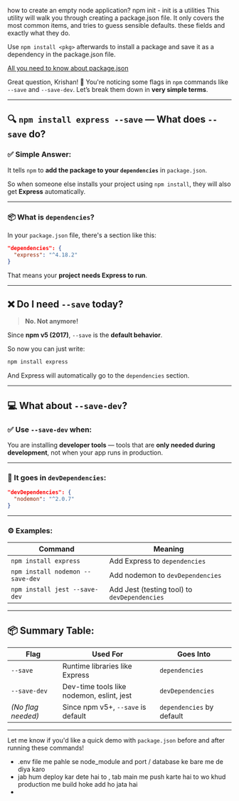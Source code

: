 how to create an empty node application?
npm init -  init is a utilities
This utility will walk you through creating a package.json file.
It only covers the most common items, and tries to guess sensible defaults.
these fields
and exactly what they do.

Use `npm install <pkg>` afterwards to install a package and
save it as a dependency in the package.json file.


[All you need to know about package.json](https://docs.npmjs.com/cli/v11/configuring-npm/package-json)


Great question, Krishan! 🌟 You're noticing some flags in `npm` commands like `--save` and `--save-dev`. Let’s break them down in **very simple terms**.

---

## 🔍 `npm install express --save` — What does `--save` do?

### ✅ Simple Answer:

It tells `npm` to **add the package to your `dependencies`** in `package.json`.

So when someone else installs your project using `npm install`, they will also get **Express** automatically.

---

### 📦 What is `dependencies`?

In your `package.json` file, there's a section like this:

```json
"dependencies": {
  "express": "^4.18.2"
}
```

That means your **project needs Express to run**.

---

## ❌ Do I need `--save` today?

> **No. Not anymore!**

Since **npm v5 (2017)**, `--save` is the **default behavior**.

So now you can just write:

```bash
npm install express
```

And Express will automatically go to the `dependencies` section.

---

## 💻 What about `--save-dev`?

### ✅ Use `--save-dev` when:

You are installing **developer tools** — tools that are **only needed during development**, not when your app runs in production.

---

### 📂 It goes in `devDependencies`:

```json
"devDependencies": {
  "nodemon": "^2.0.7"
}
```

---

### ⚙️ Examples:

| Command                          | Meaning                                      |
| -------------------------------- | -------------------------------------------- |
| `npm install express`            | Add Express to `dependencies`                |
| `npm install nodemon --save-dev` | Add nodemon to `devDependencies`             |
| `npm install jest --save-dev`    | Add Jest (testing tool) to `devDependencies` |

---

## 📦 Summary Table:

| Flag               | Used For                                  | Goes Into                 |
| ------------------ | ----------------------------------------- | ------------------------- |
| `--save`           | Runtime libraries like Express            | `dependencies`            |
| `--save-dev`       | Dev-time tools like nodemon, eslint, jest | `devDependencies`         |
| *(No flag needed)* | Since npm v5+, `--save` is default        | `dependencies` by default |

---

Let me know if you'd like a quick demo with `package.json` before and after running these commands!


- .env file me pahle se node_module and port / database ke bare me de diya karo 
- jab hum deploy kar dete hai to , tab main me push karte hai to wo khud production me build hoke add ho jata hai 
- 
